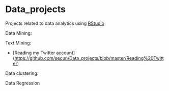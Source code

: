 # Data_projects
Projects related to data analytics using [RStudio](https://www.rstudio.com/)

Data Mining: 


Text Mining: 
- [Reading my Twitter account] (https://github.com/secun/Data_projects/blob/master/Reading%20Twitter)

Data clustering:

Data Regression


